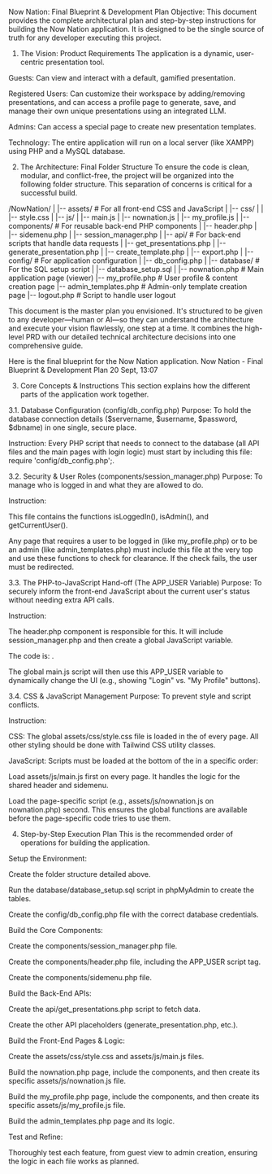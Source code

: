 Now Nation: Final Blueprint & Development Plan
Objective: This document provides the complete architectural plan and step-by-step instructions for building the Now Nation application. It is designed to be the single source of truth for any developer executing this project.

1. The Vision: Product Requirements
   The application is a dynamic, user-centric presentation tool.

Guests: Can view and interact with a default, gamified presentation.

Registered Users: Can customize their workspace by adding/removing presentations, and can access a profile page to generate, save, and manage their own unique presentations using an integrated LLM.

Admins: Can access a special page to create new presentation templates.

Technology: The entire application will run on a local server (like XAMPP) using PHP and a MySQL database.

2. The Architecture: Final Folder Structure
   To ensure the code is clean, modular, and conflict-free, the project will be organized into the following folder structure. This separation of concerns is critical for a successful build.

/NowNation/
|
|-- assets/ # For all front-end CSS and JavaScript
| |-- css/
| | |-- style.css
| |-- js/
| |-- main.js
| |-- nownation.js
| |-- my_profile.js
|
|-- components/ # For reusable back-end PHP components
| |-- header.php
| |-- sidemenu.php
| |-- session_manager.php
|
|-- api/ # For back-end scripts that handle data requests
| |-- get_presentations.php
| |-- generate_presentation.php
| |-- create_template.php
| |-- export.php
|
|-- config/ # For application configuration
| |-- db_config.php
|
|-- database/ # For the SQL setup script
| |-- database_setup.sql
|
|-- nownation.php # Main application page (viewer)
|-- my_profile.php # User profile & content creation page
|-- admin_templates.php # Admin-only template creation page
|-- logout.php # Script to handle user logout

This document is the master plan you envisioned. It's structured to be given to any developer—human or AI—so they can understand the architecture and execute your vision flawlessly, one step at a time. It combines the high-level PRD with our detailed technical architecture decisions into one comprehensive guide.

Here is the final blueprint for the Now Nation application.
Now Nation - Final Blueprint & Development Plan
20 Sept, 13:07

3. Core Concepts & Instructions
   This section explains how the different parts of the application work together.

3.1. Database Configuration (config/db_config.php)
Purpose: To hold the database connection details ($servername, $username, $password, $dbname) in one single, secure place.

Instruction: Every PHP script that needs to connect to the database (all API files and the main pages with login logic) must start by including this file: require 'config/db_config.php';.

3.2. Security & User Roles (components/session_manager.php)
Purpose: To manage who is logged in and what they are allowed to do.

Instruction:

This file contains the functions isLoggedIn(), isAdmin(), and getCurrentUser().

Any page that requires a user to be logged in (like my_profile.php) or to be an admin (like admin_templates.php) must include this file at the very top and use these functions to check for clearance. If the check fails, the user must be redirected.

3.3. The PHP-to-JavaScript Hand-off (The APP_USER Variable)
Purpose: To securely inform the front-end JavaScript about the current user's status without needing extra API calls.

Instruction:

The header.php component is responsible for this. It will include session_manager.php and then create a global JavaScript variable.

The code is: <script>const APP_USER = <?php echo json_encode(getCurrentUser()); ?>;</script>.

The global main.js script will then use this APP_USER variable to dynamically change the UI (e.g., showing "Login" vs. "My Profile" buttons).

3.4. CSS & JavaScript Management
Purpose: To prevent style and script conflicts.

Instruction:

CSS: The global assets/css/style.css file is loaded in the <head> of every page. All other styling should be done with Tailwind CSS utility classes.

JavaScript: Scripts must be loaded at the bottom of the <body> in a specific order:

Load assets/js/main.js first on every page. It handles the logic for the shared header and sidemenu.

Load the page-specific script (e.g., assets/js/nownation.js on nownation.php) second. This ensures the global functions are available before the page-specific code tries to use them.

4. Step-by-Step Execution Plan
   This is the recommended order of operations for building the application.

Setup the Environment:

Create the folder structure detailed above.

Run the database/database_setup.sql script in phpMyAdmin to create the tables.

Create the config/db_config.php file with the correct database credentials.

Build the Core Components:

Create the components/session_manager.php file.

Create the components/header.php file, including the APP_USER script tag.

Create the components/sidemenu.php file.

Build the Back-End APIs:

Create the api/get_presentations.php script to fetch data.

Create the other API placeholders (generate_presentation.php, etc.).

Build the Front-End Pages & Logic:

Create the assets/css/style.css and assets/js/main.js files.

Build the nownation.php page, include the components, and then create its specific assets/js/nownation.js file.

Build the my_profile.php page, include the components, and then create its specific assets/js/my_profile.js file.

Build the admin_templates.php page and its logic.

Test and Refine:

Thoroughly test each feature, from guest view to admin creation, ensuring the logic in each file works as planned.
